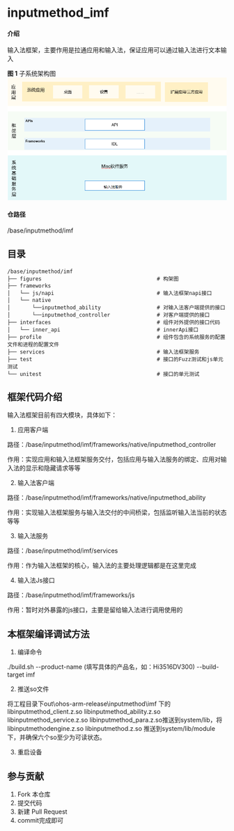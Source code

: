 # inputmethod_imf

#### 介绍
输入法框架，主要作用是拉通应用和输入法，保证应用可以通过输入法进行文本输入

**图 1**  子系统架构图<a name="fig143011012341"></a>  
![](figures/subsystem_architecture_zh.png "子系统架构图")

#### 仓路径
/base/inputmethod/imf

## 目录

```
/base/inputmethod/imf
├── figures                                     # 构架图
├── frameworks
│   └── js/napi                                 # 输入法框架napi接口
│   └── native
│       └──inputmethod_ability                  # 对输入法客户端提供的接口
│       └──inputmethod_controller               # 对客户端提供的接口
├── interfaces                                  # 组件对外提供的接口代码
│   └── inner_api                               # innerApi接口
├── profile                                     # 组件包含的系统服务的配置文件和进程的配置文件
├── services                                    # 输入法框架服务
├── test                                        # 接口的Fuzz测试和js单元测试
└── unitest                                     # 接口的单元测试
```

## 框架代码介绍
输入法框架目前有四大模块，具体如下：

1.  应用客户端

路径：/base/inputmethod/imf/frameworks/native/inputmethod_controller

作用：实现应用和输入法框架服务交付，包括应用与输入法服务的绑定、应用对输入法的显示和隐藏请求等等

2.  输入法客户端

路径：/base/inputmethod/imf/frameworks/native/inputmethod_ability

作用：实现输入法框架服务与输入法交付的中间桥梁，包括监听输入法当前的状态等等

3.  输入法服务

路径：/base/inputmethod/imf/services

作用：作为输入法框架的核心，输入法的主要处理逻辑都是在这里完成

4.  输入法Js接口

路径：/base/inputmethod/imf/frameworks/js

作用：暂时对外暴露的js接口，主要是留给输入法进行调用使用的


## 本框架编译调试方法

1.   编译命令

./build.sh --product-name (填写具体的产品名，如：Hi3516DV300) --build-target imf

2.  推送so文件

将工程目录下out\ohos-arm-release\inputmethod\imf 下的libinputmethod_client.z.so libinputmethod_ability.z.so 
libinputmethod_service.z.so libinputmethod_para.z.so推送到system/lib，将libinputmethodengine.z.so libinputmethod.z.so 推送到system/lib/module下，并确保六个so至少为可读状态。

3.  重启设备

## 参与贡献

1.  Fork 本仓库
2.  提交代码
3.  新建 Pull Request
4.  commit完成即可

